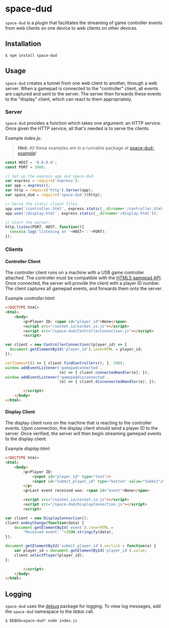 # space-dud
`space-dud` is a plugin that facilitates the streaming of game controller events from web clients on one device to web clients on other devices.

## Installation
```
$ npm install space-dud
```
## Usage
`space-dud` creates a tunnel from one web client to another, through a web server. When a gamepad is connected to the "controller" client, all events are captured and sent to the server. The server then forwards these events to the "display" client, which can react to them appropriately.
### Server
`space-dud` provides a function which takes one argument: an HTTP service. Once given the HTTP service, all that's needed is to serve the clients.

Example _index.js_:
> **Hint:** All these examples are in a runnable package at [space-dud-example](https://github.com/MMazzocchi/space-dud-example)!
```javascript
const HOST = '0.0.0.0';
const PORT = 3000;

// Set up the express app and space-dud.
var express = require('express');
var app = express();
var http = require('http').Server(app);
var space_dud = require('space-dud')(http);

// Serve the static client files.
app.use('/controller.html', express.static(__dirname+'/controller.html'));
app.use('/display.html', express.static(__dirname+'/display.html'));

// Start the server.
http.listen(PORT, HOST, function(){
  console.log('listening on '+HOST+':'+PORT);
});
```
### Clients
#### Controller Client
The controller client runs on a machine with a USB game controller attached. The controller must be compatible with the [HTML5 gamepad API](https://www.w3.org/TR/gamepad/). Once connected, the server will provide the client with a player ID number. The client captures all gamepad events, and forwards them onto the server.

Example _controller.html_:
```html
<!DOCTYPE html>
<html>
    <body>
        <p>Player ID: <span id="player_id">None</span>
        <script src="/socket.io/socket.io.js"></script>
        <script src="/space-dud/ControllerConnection.js"></script>
        <script>

var client = new ControllerConnection((player_id) => {
  document.getElementById('player_id').innerHTML = player_id;
});

setTimeout(() => { client.findControllers(); }, 500);
window.addEventListener('gamepadconnected', 
                        (e) => { client.connectedHandler(e); });
window.addEventListener('gamepaddisconnected',
                        (e) => { client.disconnectedHandler(e); });

        </script>
    </body>
</html>
```

#### Display Client
The display client runs on the machine that is reacting to the controller events. Upon connection, the display client should send a player ID to the server. Once verified, the server will then begin streaming gamepad events to the display client.

Example _display.html_:
```html
<!DOCTYPE html>
<html>
    <body>
        <p>Player ID: 
            <input id="player_id" type="text"/>
            <input id="submit_player_id" type="button" value="Submit"/>
        </p>
        <p>Last event received was: <span id="event">None</span>

        <script src="/socket.io/socket.io.js"></script>
        <script src="/space-dud/DisplayConnection.js"></script>
        <script>

var client = new DisplayConnection();
client.onAnyChange(function(data) {
    document.getElementById('event').innerHTML = 
        "Received event: "+JSON.stringify(data);
});

document.getElementById('submit_player_id').onclick = function(e) {
    var player_id = document.getElementById('player_id').value;
    client.selectPlayer(player_id);
};

        </script>
    </body>
</html>
```

## Logging
`space-dud` uses the [debug](https://www.npmjs.com/package/space-dud) package for logging. To view log messages, add the `space-dud` namespace to the `DEBUG` call.
```
$ DEBUG=space-dud* node index.js
```
